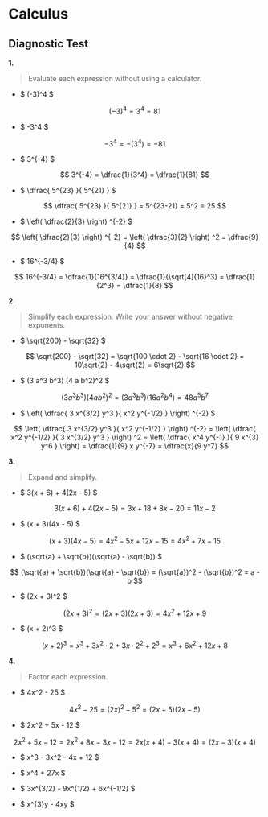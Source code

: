 # Calculus

## Diagnostic Test

**1.**

> Evaluate each expression without using a calculator.

- $ (-3)^4 $

$$
  (-3)^4 = 3^4 = 81
$$

- $ -3^4 $

$$
  -3^4 = -(3^4) = -81
$$

- $ 3^{-4} $

$$
  3^{-4} = \dfrac{1}{3^4} = \dfrac{1}{81}
$$

- $ \dfrac{ 5^{23} }{ 5^{21} } $

$$
  \dfrac{ 5^{23} }{ 5^{21} } = 5^{23-21} = 5^2 = 25
$$

- $ \left( \dfrac{2}{3} \right) ^{-2} $

$$
  \left( \dfrac{2}{3} \right) ^{-2} = \left( \dfrac{3}{2} \right) ^2 = \dfrac{9}{4}
$$

- $ 16^{-3/4} $

$$
  16^{-3/4} = \dfrac{1}{16^{3/4}} = \dfrac{1}{\sqrt[4]{16}^3} = \dfrac{1}{2^3} = \dfrac{1}{8}
$$

**2.**
> Simplify each expression. Write your answer without negative exponents.

- $ \sqrt{200} - \sqrt{32} $

$$
  \sqrt{200} - \sqrt{32} = \sqrt{100 \cdot 2} - \sqrt{16 \cdot 2} = 10\sqrt{2} - 4\sqrt{2} = 6\sqrt{2}
$$

- $ (3 a^3 b^3) (4 a b^2)^2 $

$$
(3 a^3 b^3) (4 a b^2)^2 = (3 a^3 b^3) (16 a^2 b^4) = 48 a^5 b^7
$$

- $ \left( \dfrac{ 3 x^{3/2} y^3 }{ x^2 y^{-1/2} } \right) ^{-2} $

$$
  \left( \dfrac{ 3 x^{3/2} y^3 }{ x^2 y^{-1/2} } \right) ^{-2}
= \left( \dfrac{ x^2 y^{-1/2} }{ 3 x^{3/2} y^3 } \right) ^2
= \left( \dfrac{ x^4 y^{-1} }{ 9 x^{3} y^6 } \right)
= \dfrac{1}{9} x y^{-7} = \dfrac{x}{9 y^7}  
$$

**3.**
> Expand and simplify.

- $ 3(x + 6) + 4(2x - 5) $

$$
  3(x + 6) + 4(2x - 5) = 3x + 18 + 8x - 20 = 11x - 2
$$

- $ (x + 3)(4x - 5) $

$$
  (x + 3)(4x - 5) = 4x^2 - 5x + 12x - 15 = 4x^2 + 7x - 15
$$

- $ (\sqrt{a} + \sqrt{b})(\sqrt{a} - \sqrt{b}) $

$$
  (\sqrt{a} + \sqrt{b})(\sqrt{a} - \sqrt{b}) = (\sqrt{a})^2 - (\sqrt{b})^2 = a - b
$$

- $ (2x + 3)^2 $

$$
  (2x + 3)^2 = (2x + 3)(2x + 3) = 4x^2 + 12x + 9
$$

- $ (x + 2)^3 $

$$
  (x + 2)^3 = x^3 + 3x^2 \cdot 2 + 3x \cdot 2^2 + 2^3 = x^3 + 6x^2 + 12x + 8
$$

**4.**
> Factor each expression.

- $ 4x^2 - 25 $

$$
  4x^2 - 25 = (2x)^2 - 5^2 = (2x + 5)(2x - 5)
$$

- $ 2x^2 + 5x - 12 $

$$
  2x^2 + 5x - 12 = 2x^2 + 8x - 3x - 12 = 2x(x + 4) - 3(x + 4) = (2x - 3)(x + 4)
$$

- $ x^3 - 3x^2 - 4x + 12 $

- $ x^4 + 27x $

- $ 3x^{3/2} - 9x^{1/2} + 6x^{-1/2} $

- $ x^{3}y - 4xy $
